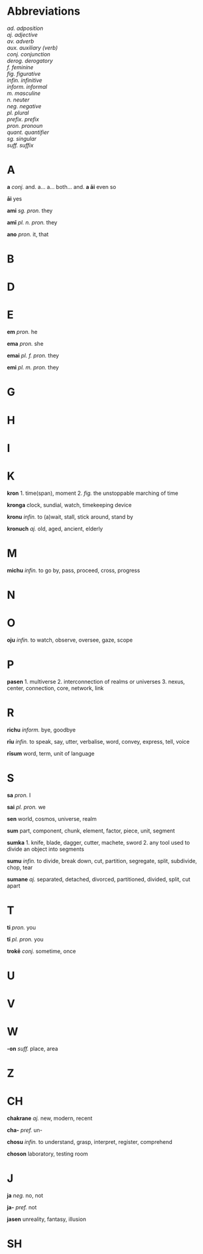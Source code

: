 # Abbreviations
_ad. adposition_  
_aj. adjective_  
_av. adverb_  
_aux. auxiliary (verb)_  
_conj. conjunction_  
_derog. derogatory_  
_f. feminine_  
_fig. figurative_  
_infin. infinitive_  
_inform. informal_  
_m. masculine_  
_n. neuter_  
_neg. negative_  
_pl. plural_  
_prefix. prefix_  
_pron. pronoun_  
_quant. quantifier_  
_sg. singular_  
_suff. suffix_  

# A

**a** _conj._ and. a... a... both... and. **a āi** even so

**āi** yes

**ami** _sg. pron._ they

**amī** _pl. n. pron._ they 

**ano** _pron._ it, that

# B

# D

# E

**em** _pron._ he 

**ema** _pron._ she

**emai** _pl. f. pron._ they

**emi** _pl. m. pron._ they

# G
 
# H

# I

# K

**kron** 1. time(span), moment 2. _fig._ the unstoppable marching of time

**kronga** clock, sundial, watch, timekeeping device

**kronu** _infin._ to (a)wait, stall, stick around, stand by

**kronuch** _aj._ old, aged, ancient, elderly

# M

**michu** _infin._ to go by, pass, proceed, cross, progress

# N

# O

**oju** _infin._ to watch, observe, oversee, gaze, scope

# P

**pasen** 1. multiverse 2. interconnection of realms or universes 3. nexus, center, connection, core, network, link

# R

**richu** _inform._ bye, goodbye

**rīu** _infin._ to speak, say, utter, verbalise, word, convey, express, tell, voice

**rīsum** word, term, unit of language

# S

**sa** _pron._ I 

**sai** _pl. pron._ we

**sen** world, cosmos, universe, realm

**sum** part, component, chunk, element, factor, piece, unit, segment

**sumka** 1. knife, blade, dagger, cutter, machete, sword 2. any tool used to divide an object into segments

**sumu** _infin._ to divide, break down, cut, partition, segregate, split, subdivide, chop, tear

**sumane** _aj._ separated, detached, divorced, partitioned, divided, split, cut apart

# T

**ti** _pron._ you

**tī** _pl. pron._ you

**trokē** _conj._ sometime, once

# U

# V

# W

**-on** _suff._ place, area

# Z

# CH

**chakrane** _aj._ new, modern, recent

**cha-** _pref._ un-

**chosu** _infin._ to understand, grasp, interpret, register, comprehend

**choson** laboratory, testing room

# J

**ja** _neg._ no, not

**ja-** _pref._ not

**jasen** unreality, fantasy, illusion

# SH
